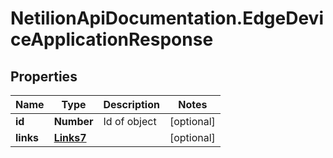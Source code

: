 # NetilionApiDocumentation.EdgeDeviceApplicationResponse

## Properties
Name | Type | Description | Notes
------------ | ------------- | ------------- | -------------
**id** | **Number** | Id of object | [optional] 
**links** | [**Links7**](Links7.md) |  | [optional] 


